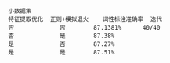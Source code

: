     小数据集
    特征提取优化  正则+模拟退火    词性标注准确率  迭代
    否             否        87.1381%      40/40
    否             是        87.38%
    是             否        87.27% 
    是             是        87.51%
